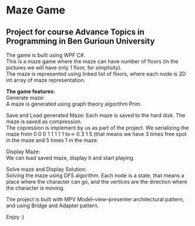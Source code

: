 # Maze Game
## Project for course Advance Topics in Programming in Ben Gurioun University
  
The game is built using WPF C#.  
This is a maze game where the maze can have number of floors (in the pictures we will have only 1 floor, for simplisity).  
The maze is represented using linked list of floors, where each node is 2D int array of maze representation.
  
__The game features:__  
Generate maze:  
A maze is generated using graph theory algorithm Prim.  
  
Save and Load generated Maze:
Each maze is saved to the hard disk. The maze is saved as compression.  
The copression is implement by us as part of the project. We serializing the maze from 0 0 0 1 1 1 1 1 to-> 0 3 1 5 (that means we have 3 times free spot in the maze and 5 times 1 in the maze.  
  
Display Maze:  
We can load saved maze, display it and start playing.  
  
Solve maze and Display Solution:  
Solving the maze using DFS algorithm. Each node is a state, that means a place where the character can go, and the vertices are the direction where the character is moving.  
  
The project is built with MPV Model–view–presenter architectural pattern, and using Bridge and Adapter pattern.
  
Enjoy :)  
  
  
